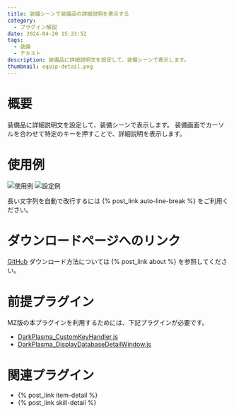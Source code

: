 ```yaml
---
title: 装備シーンで装備品の詳細説明を表示する
category:
  - プラグイン解説
date: 2024-04-20 15:23:52
tags:
  - 装備
  - テキスト
description: 装備品に詳細説明文を設定して、装備シーンで表示します。
thumbnail: equip-detail.png
---
```


# 概要

装備品に詳細説明文を設定して、装備シーンで表示します。
装備画面でカーソルを合わせて特定のキーを押すことで、詳細説明を表示します。

# 使用例

![使用例](equip-detail.png "使用例")
![設定例](equip-detail-setting.png "設定例")

長い文字列を自動で改行するには {% post_link auto-line-break %} をご利用ください。

# ダウンロードページへのリンク

[GitHub](https://github.com/elleonard/DarkPlasma-MZ-Plugins/blob/release/DarkPlasma_EquipDetail.js)
ダウンロード方法については {% post_link about %} を参照してください。

# 前提プラグイン

MZ版の本プラグインを利用するためには、下記プラグインが必要です。
- [DarkPlasma_CustomKeyHandler.js](https://github.com/elleonard/DarkPlasma-MZ-Plugins/blob/release/DarkPlasma_CustomKeyHandler.js)
- [DarkPlasma_DisplayDatabaseDetailWindow.js](https://github.com/elleonard/DarkPlasma-MZ-Plugins/blob/release/DarkPlasma_DisplayDatabaseDetailWindow.js)

# 関連プラグイン

- {% post_link item-detail %}
- {% post_link skill-detail %}
